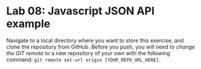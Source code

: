 # Lab 08: Javascript JSON API example

Navigate to a local directory where you want to store this exercise, and clone the repository from GitHub. Before you push, you will need to *change the GIT remote* to a new repository of your own with the following command: `git remote set-url origin [YOUR_REPO_URL_HERE]`.

<!-- 
The first part of this example uses a local web server (check that this is available) to allow your browser to read in a local JSON file, and display the results. If you can't run a local server, use the alternative JSON API source provided in the code.

## Start a local web server (if available)

If you can run a [simple local server](https://github.com/mrdoob/three.js/wiki/How-to-run-things-locally) on your machine, open a command-line console, `cd` into the directory where your index.html file is, then (if you don't already have a server setup) run one of the following commands (depending on installed languages):

- Python 2.7: `python -m SimpleHTTPServer`
- Python 3: `python -m http.server`
- PHP (>=5.4): `php -S localhost:8000` 

Wait until the console shows `Serving HTTP on 0.0.0.0 port 8000`, then go to `http://localhost:8000/` in your browser. You can stop the server with `ctrl-C` if you need to later, but your browser won't read the local JSON if you simply show index.html as a file. However, this local JSON is for experimentation so you can change the JSON data yourself and get used to navigating through JSON, although the main exercise will run without a local server and use remote JSON. -->
